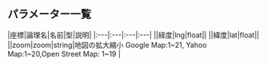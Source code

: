 ## パラメーター一覧  


|座標|論理名|名前|型|説明|
|:---|:---|:---|:---|
||経度|lng|float||
||緯度|lat|float||
||zoom|zoom|string|地図の拡大縮小 Google Map:1~21, Yahoo Map:1~20,Open Street Map: 1~19 |
